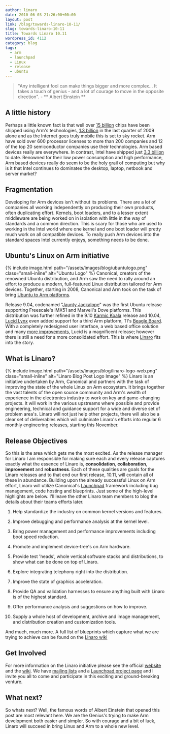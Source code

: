 ```yaml
---
author: linaro
date: 2010-06-03 21:26:00+00:00
layout: post
link: /blog/towards-linaro-10-11/
slug: towards-linaro-10-11
title: Towards Linaro 10.11
wordpress_id: 4112
category: blog
tags:
  - arm
  - launchpad
  - Linux
  - release
  - ubuntu
---
```


> "Any intelligent fool can make things bigger and more complex... It takes a touch of genius - and a lot of courage to move in the opposite direction". - ** Albert Einstein **

## A little history

Perhaps a little known fact is that well over [15 billion](http://www.arm.com/about/company-profile/index.php) chips have been shipped using Arm's technologies, [1.3 billion](http://www.arm.com/about/newsroom/26746.php) in the last quarter of 2009 alone and as the Internet goes truly mobile this is set to sky rocket. Arm have sold over 600 processor licenses to more than 200 companies and 12 of the top 20 semiconductor companies use their technologies. Arm based devices really are everywhere. In contrast, Intel have shipped just [3.3 billion](http://www.extremetech.com/article2/0,2845,2363643,00.asp) to date. Renowned for their low power consumption and high performance, Arm based devices really do seem to be the holy grail of computing but why is it that Intel continues to dominates the desktop, laptop, netbook and server market?

## Fragmentation

Developing for Arm devices isn't without its problems. There are a lot of companies all working independently on producing their own products, often duplicating effort. Kernels, boot loaders, and to a lesser extent middleware are being worked on in isolation with little in the way of standards and a common direction. This is scary for those who are used to working in the Intel world where one kernel and one boot loader will pretty much work on all compatible devices. To really push Arm devices into the standard spaces Intel currently enjoys, something needs to be done.

## Ubuntu's Linux on Arm initiative

{% include image.html path="/assets/images/blog/ubuntulogo.png" class="small-inline" alt="Ubuntu Logo" %}
Canonical, creators of the renowned Ubuntu distribution, and Arm saw the need to rally around an effort to produce a modern, full-featured Linux distribution tailored for Arm devices. Together, starting in 2008, Canonical and Arm took on the task of bring [Ubuntu to Arm platforms]().

<!-- more -->

Release 9.04, codenamed "[Jaunty Jackalope](https://wiki.ubuntu.com/JauntyJackalope/ReleaseNotes)" was the first Ubuntu release supporting Freescale's iMX51 and Marvell's Dove platforms. This distribution was further refined in the 9.10 [Karmic Koala](https://wiki.ubuntu.com/ARM/KarmicReleaseNotes) release and 10.04, [Lucid Lynx](https://wiki.ubuntu.com/ARM/LucidReleaseNotes) even added support for a third Arm platform, TI's [Beagle Board](http://beagleboard.org/). With a completely redesigned user interface, a web based office solution and many [more improvements](), Lucid is a magnificent release; however there is still a need for a more consolidated effort. This is where [Linaro](/) fits into the story.

## What is Linaro?

{% include image.html path="/assets/images/blog/linaro-logo-web.png" class="small-inline" alt="Linaro Blog Post Logo Image" %}
Linaro is an initiative undertaken by Arm, Canonical and partners with the task of improving the state of the whole Linux on Arm ecosystem. It brings together the vast talents of the open source community and Arm's wealth of experience in the electronics industry to work on key and game-changing projects. It will work in the various upstreams where possible and provide engineering, technical and guidance support for a wide and diverse set of problem area's. Linaro will not just help other projects, there will also be a clear set of deliverables which will culminate Linaro's efforts into regular 6 monthly engineering releases, starting this November.

## Release Objectives

So this is the area which gets me the most excited. As the release manager for Linaro I am responsible for making sure each and every release captures exactly what the essence of Linaro is, **consolidation**, **collaboration**, **improvement** and **robustness**. Each of these qualities are goals for the Linaro releases and to that end our first release, 10.11, will contain all of these in abundance. Building upon the already successful Linux on Arm effort, Linaro will utilize Canonical's [Launchpad](http://www.launchpad.net/) framework including bug management, code hosting and blueprints. Just some of the high-level highlights are below. I'll leave the other Linaro team members to blog the details about their teams efforts later.

1. Help standardize the industry on common kernel versions and features.

2. Improve debugging and performance analysis at the kernel level.

3. Bring power management and performance improvements including boot speed reduction.

4. Promote and implement device-tree's on Arm hardware.

5. Provide test 'heads', whole vertical software stacks and distributions, to show what can be done on top of Linaro.

6. Explore integrating telephony right into the distribution.

7. Improve the state of graphics acceleration.

8. Provide QA and validation harnesses to ensure anything built with Linaro is of the highest standard.

9. Offer performance analysis and suggestions on how to improve.

10. Supply a whole host of development, archive and image management, and distribution creation and customization tools.

And much, much more. A full list of blueprints which capture what we are trying to achieve can be found on the [Linaro wiki](http://wiki-archive.linaro.org/Linaro1011/)

## Get Involved

For more information on the Linaro initiative please see the official [website]() and the [wiki](http://wiki-archive.linaro.org). We have [mailing lists](http://lists.linaro.org) and a [Launchpad project page](http://www.launchpad.net/linaro) and I invite you all to come and participate in this exciting and ground-breaking venture.

## What next?

So whats next? Well, the famous words of Albert Einstein that opened this post are most relevant here. We are the Genius's trying to make Arm development both easier and simpler. So with courage and a bit of luck, Linaro will succeed in bring Linux and Arm to a whole new level.
